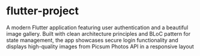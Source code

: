 # flutter-project
A modern Flutter application featuring user authentication and a beautiful image gallery. Built with clean architecture principles and BLoC pattern for state management, the app showcases secure login functionality and displays high-quality images from Picsum Photos API in a responsive layout
